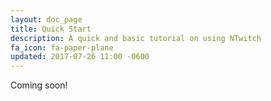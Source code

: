 ```yaml
---
layout: doc_page
title: Quick Start
description: A quick and basic tutorial on using NTwitch
fa_icon: fa-paper-plane
updated: 2017-07-26 11:00 -0600
---
```


Coming soon!









































